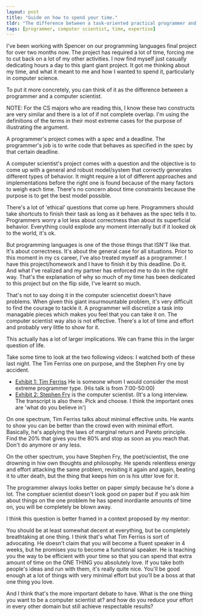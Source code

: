 ```yaml
---
layout: post
title: "Guide on how to spend your time."
tldr: "The difference between a task-oriented practical programmer and a find solutions to hard problems computer scientist. Between ruthless efficiency and drunk passion and its uses in life."
tags: [programmer, computer scientist, time, expertise]
---
```


I've been working with Spencer on our programming languages final project for over two months now.
The project has required a lot of time, forcing me to cut back on a lot of my other activities. 
I now find myself just casually dedicating hours a day to this giant giant project. It got me thinking about my time, and what it meant to me and how I wanted to spend it, particularly in computer science. 

To put it more concretely, you can think of it as the difference between a programmer and a computer scientist.

NOTE: For the CS majors who are reading this, I know these two constructs are very similar and there is a lot of if not complete overlap. I'm using the definitions of the terms in their most extreme cases for the purpose of illustrating the argument. 

A programmer's project comes with a spec and a deadline. The programmer's job is to write code that behaves as specified in the spec by that certain deadline. 

A computer scientist's project comes with a question and the objective is to come up with a general and robust model/system that correctly generates different types of behavior. It might require a lot of different approaches and implementations before the right one is found because of the many factors to weigh each time. There's no concern about time constraints because the purpose is to get the best model possible.

There's a lot of 'ethical' questions that come up here. Programmers should take shortcuts to finish their task as long as it behaves as the spec tells it to. Programmers worry a lot less about correctness than about its superficial behavior. Everything could explode any moment internally but if it looked ok to the world, it's ok.

But programming languages is one of the those things that ISN'T like that. It's about correctness. It's about the general case for all situations. 
Prior to this moment in my cs career, I've also treated myself as a programmer. I have this project/homework and I have to finish it by this deadline. Do it.  And what I've realized and my partner has enforced me to do in the right way. That's the explanation of why so much of my time has been dedicated to this project but on the flip side, I've learnt so much.

That's not to say doing it in the computer sciencetist doesn't have problems. When given this giant insurmountable problem, it's very difficult to find the courage to tackle it. A programmer will discretize a task into managable pieces which makes you feel that you can take it on. The computer scientist way also is not effective. There's a lot of time and effort and probably very little to show for it.

This actually has a lot of larger implications. We can frame this in the larger question of life.

[1]: http://fora.tv/2011/09/14/Tim_Ferriss_Accelerated_Learning_in_Accelerated_Times  
[2]: http://bigthink.com/ideas/17862 

Take some time to look at the two following videos:
I watched both of these last night. The Tim Ferriss one on purpose, and the Stephen Fry one by accident.
* [Exhibit 1: Tim Ferriss][1] He is someone whom I would consider the most extreme programmer type. (His talk is from 7:00-50:00) 
* [Exhibit 2: Stephen Fry][2]  is the computer scientist. (It's a long interview. The transcript is also there. Pick and choose. I think the important ones are 'what do you believe in')

On one spectrum, Tim Ferriss talks about minimal effective units. He wants to show you can be better than the crowd even with minimal effort. Basically, he's applying the laws of marginal return and Pareto principle. Find the 20% that gives you the 80% and stop as soon as you reach that. Don't do anymore or any less.

On the other spectrum, you have Stephen Fry, the poet/scientist, the one drowning in hiw own thoughts and philosophy. He spends relentless energy and effort attacking the same problem, revisiting it again and again, beating it to utter death, but the thing that keeps him on is his utter love for it.

The programmer always looks better on paper simply because he's done a lot.
The comptuer scientist doesn't look good on paper but if you ask him about things on the one problem he has spend inordiante amounts of time on, you will be completely be blown away.

I think this question is better framed in a context proposed by my mentor:

You should be at least somewhat decent at everything, but be completely breathtaking at one thing.
I think that's what Tim Ferriss is sort of advocating. He doesn't claim that you will become a fluent speaker in 4 weeks, but he promises you to become a functional speaker. He is teaching you the way to be efficient with your time so that you can spend that extra amount of time on the ONE THING you absolutely love. 
If you take both people's ideas and run with them, it's really quite nice. You'll be good enough at a lot of things with very minimal effort but you'll be a boss at that one thing you love.

And I think that's the more important debate to have. What is the one thing you want to be a computer scientist at? and how do you reduce your effort in every other domain but still achieve respectable results? 


